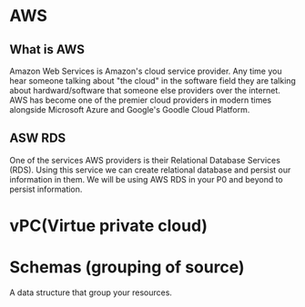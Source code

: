 # AWS
## What is AWS

Amazon Web Services is Amazon's cloud service provider. Any time you hear someone talking about "the cloud" in the software field they are talking about hardward/software that someone else providers over the internet. AWS has become one of the premier cloud providers in modern times alongside Microsoft Azure and Google's Goodle Cloud Platform.

## ASW RDS
One of the services AWS providers is their Relational Database Services (RDS). Using this service we can create relational database and persist our information in them. We will be using AWS RDS in your P0 and beyond to persist information.

# vPC(Virtue private cloud)

# Schemas (grouping of source)
A data structure that group your resources.